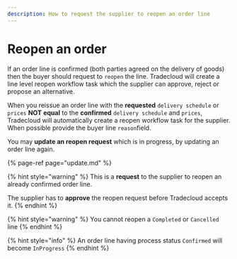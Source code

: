 ```yaml
---
description: How to request the supplier to reopen an order line
---
```


# Reopen an order

If an order line is confirmed \(both parties agreed on the delivery of goods\) then the buyer should request to `reopen` the line. Tradecloud will create a line level reopen workflow task which the supplier can approve, reject or propose an alternative.

When you reissue an order line with the **requested** `delivery schedule` or `prices` **NOT** **equal** to the **confirmed** `delivery schedule` and `prices`, Tradecloud will automatically create a reopen workflow task for the supplier. When possible provide the buyer line `reason`field.

You may **update an reopen request** which is in progress, by updating an order line again.

{% page-ref page="update.md" %}

{% hint style="warning" %}
This is a **request** to the supplier to reopen an already confirmed order line.

The supplier has to **approve** the reopen request before Tradecloud accepts it.
{% endhint %}

{% hint style="warning" %}
You cannot reopen a `Completed` or `Cancelled` line
{% endhint %}

{% hint style="info" %}
An order line having process status `Confirmed` will become `InProgress`
{% endhint %}

